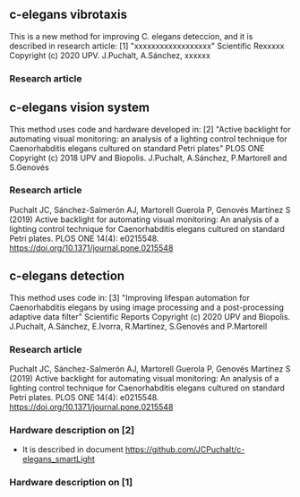 ## c-elegans vibrotaxis
This is a new method for improving C. elegans deteccion, and it is described in research article:
[1] "xxxxxxxxxxxxxxxxxx" Scientific Rexxxxx
Copyright (c) 2020 UPV. J.Puchalt, A.Sánchez, xxxxxx
### Research article

## c-elegans vision system
This method uses code and hardware developed in:
[2] "Active backlight for automating visual monitoring: an analysis of a lighting
control technique for Caenorhabditis elegans cultured on standard Petri plates" PLOS ONE
Copyright (c) 2018 UPV and Biopolis. J.Puchalt, A.Sánchez, P.Martorell and S.Genovés

### Research article
Puchalt JC, Sánchez-Salmerón AJ, Martorell Guerola P, Genovés Martínez S (2019) Active backlight for automating visual monitoring: An analysis of a lighting control technique for Caenorhabditis elegans cultured on standard Petri plates. PLOS ONE 14(4): e0215548. https://doi.org/10.1371/journal.pone.0215548

## c-elegans detection
This method uses code in:
[3] "Improving lifespan automation for Caenorhabditis elegans by using image processing and a post-processing adaptive data filter" Scientific Reports
Copyright (c) 2020 UPV and Biopolis. J.Puchalt, A.Sánchez, E.Ivorra, R.Martínez, S.Genovés and P.Martorell

### Research article
Puchalt JC, Sánchez-Salmerón AJ, Martorell Guerola P, Genovés Martínez S (2019) Active backlight for automating visual monitoring: An analysis of a lighting control technique for Caenorhabditis elegans cultured on standard Petri plates. PLOS ONE 14(4): e0215548. https://doi.org/10.1371/journal.pone.0215548

### Hardware description on [2]
* It is described in document https://github.com/JCPuchalt/c-elegans_smartLight

### Hardware description on [1]

